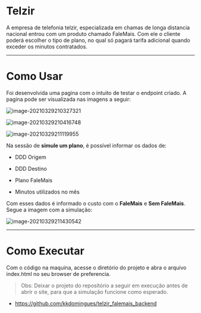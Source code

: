 # Telzir

A empresa de telefonia telzir, especializada em chamas de longa distancia nacional entrou com um produto chamado FaleMais. Com ele o cliente poderá escolher o tipo de plano, no qual só pagará tarifa adicional quando exceder os minutos contratados.

---

# Como Usar

Foi desenvolvida uma pagina com o intuito de testar o endpoint criado. A pagina pode ser visualizada nas imagens a seguir:



![image-20210329210327321](https://user-images.githubusercontent.com/55723173/112918185-b3dff000-90da-11eb-98a4-4b4520c80b55.png)

![image-20210329210416748](https://user-images.githubusercontent.com/55723173/112918196-b93d3a80-90da-11eb-82fb-63024a86fc74.png)

![image-20210329211119955](https://user-images.githubusercontent.com/55723173/112918207-c1957580-90da-11eb-88c0-7b7a1d43fdef.png)

Na sessão de **simule um plano**, é possível informar os dados de:

- DDD Origem

- DDD Destino

- Plano FaleMais

- Minutos utilizados no mês

Com esses dados é informado o custo com o **FaleMais** e **Sem FaleMais**. Segue a imagem com a simulação:

![image-20210329211430542](https://user-images.githubusercontent.com/55723173/112918224-c8bc8380-90da-11eb-9702-6e5215d51c27.png)

---

# Como Executar

Com o código na maquina, acesse o diretório do projeto e abra o arquivo index.html no seu browser de preferencia.

> Obs: Deixar o projeto do repositório a seguir em execução antes de abrir o site, para que a simulação funcione como esperado.

- https://github.com/kkdomingues/telzir_falemais_backend
